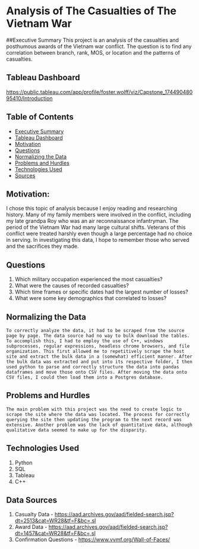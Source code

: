 # Analysis of The Casualties of The Vietnam War
##Executive Summary
	This project is an analysis of the casualties and posthumous awards of the Vietnam war conflict. The question is to find any correlation between branch, rank, MOS, or location and the patterns of casualties. 
## Tableau Dashboard
https://public.tableau.com/app/profile/foster.wolff/viz/Capstone_17449048095410/Introduction
## Table of Contents
* [Executive Summary](#executive-summary)
* [Tableau Dashboard](#Tableau-dashboard)
* [Motivation](#motivation)
* [Questions](#questions)
* [Normalizing the Data](#normaling-the-data)
* [Problems and Hurdles](#problems-and-hurdles)
* [Technologies Used](#technologies-used)
* [Sources](#sources)
## Motivation:
I chose this topic of analysis because I enjoy reading and researching history. Many of my family members were involved in the conflict, including my late grandpa Roy who was an air reconnaissance infantryman. The period of the Vietnam War had many large cultural shifts. Veterans of this conflict were treated harshly even though a large percentage had no choice in serving. In investigating this data, I hope to remember those who served and the sacrifices they made.
## Questions
1)	Which military occupation experienced the most casualties?
2)	What were the causes of recorded casualties?
3)	Which time frames or specific dates had the largest number of losses?
4)	What were some key demographics that correlated to losses?
## Normalizing the Data
	To correctly analyze the data, it had to be scraped from the source page by page. The data source had no way to bulk download the tables. To accomplish this, I had to employ the use of C++, windows subprocesses, regular expressions, headless chrome browsers, and file organization. This first allowed me to repetitively scrape the host site and extract the bulk data in a (somewhat) efficient manner. After the bulk data was extracted and put into its respective folder, I then used python to parse and correctly structure the data into pandas dataframes and move those onto CSV files. After moving the data onto CSV files, I could then load them into a Postgres database.
## Problems and Hurdles
	The main problem with this project was the need to create logic to scrape the site where the data was located. The process for correctly querying the site then updating the program to the next record was extensive. Another problem was the lack of quantitative data, although qualitative data seemed to make up for the disparity. 
## Technologies Used
1)	Python
2)	SQL
3)	Tableau
4)	C++
## Data Sources
1)	Casualty Data - https://aad.archives.gov/aad/fielded-search.jsp?dt=2513&cat=WR28&tf=F&bc=,sl
2)	Award Data - https://aad.archives.gov/aad/fielded-search.jsp?dt=1457&cat=WR28&tf=F&bc=,sl	
3)	Confirmation Questions - https://www.vvmf.org/Wall-of-Faces/	
